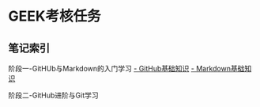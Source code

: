 # GEEK考核任务
## 笔记索引
阶段一-GitHUb与Markdown的入门学习
[- GitHub基础知识](https://github.com/Lappland333/Tasks/blob/main/%E9%98%B6%E6%AE%B51%E7%AC%94%E8%AE%B0/GitHub.md)
[- Markdown基础知识](https://github.com/Lappland333/Tasks/blob/main/%E9%98%B6%E6%AE%B51%E7%AC%94%E8%AE%B0/Markdown.md)

阶段二-GitHub进阶与Git学习
